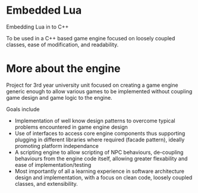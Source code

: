 # Embedded Lua
Embedding Lua in to C++

To be used in a C++ based game engine focused on loosely coupled classes, ease of modification, and readability. 

# More about the engine
Project for 3rd year university unit focused on creating a game engine generic enough to allow various games to be implemented without coupling game design and game logic to the engine.

Goals include 
- Implementation of well know design patterns to overcome typical problems encountered in game engine design
- Use of interfaces to access core engine components thus supporting plugging in different libraries where required (facade pattern), ideally promoting platform independance
- A scripting engine to allow scripting of NPC behaviours, de-coupling behaviours from the engine code itself, allowing greater flexability and ease of implementation/testing
- Most importantly of all a learning experience in software architecture design and implementation, with a focus on clean code, loosely coupled classes, and extensibility.

